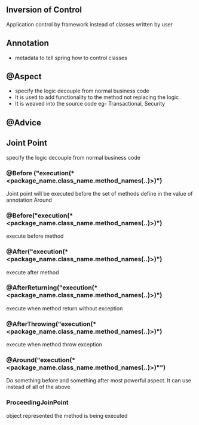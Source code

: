 ## Inversion of Control

Application control by framework instead of classes written by user

## Annotation

- metadata to tell spring how to control classes

## @Aspect

- specify the logic decouple from normal business code
- It is used to add functionality to the method not replacing the logic
- It is weaved into the source code
  eg- Transactional, Security

## @Advice

## Joint Point

specify the logic decouple from normal business code

### @Before ("execution(* <package_name.class_name.method_names(..)>)")

Joint point will be executed before the set of methods define in the value of annotation
Around

### @Before("execution(* <package_name.class_name.method_names(..)>)")
execute before method

### @After("execution(* <package_name.class_name.method_names(..)>)")
execute after method
    
### @AfterReturning("execution(* <package_name.class_name.method_names(..)>)")
execute when method return without exception

### @AfterThrowing("execution(* <package_name.class_name.method_names(..)>)")
execute when method throw exception

### @Around("execution(* <package_name.class_name.method_names(..)>)"")
Do something before and something after
most powerful aspect. It can use instead of all of the above
    
### ProceedingJoinPoint 
object represented the method is being executed


